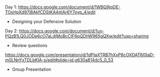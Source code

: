 Day 1: 
https://docs.google.com/document/d/1WBQ9jpDE-TOsHpXd97iBAkfCDStKAAjtIAr6Y7oyp_4/edit 
- Designing your Defensive Solution



Day 2: 
https://docs.google.com/document/d/1uv-PQzB1LQ0JODe6cO7aLdjMoBcCIF6pQDhW965gQXw/edit?usp=sharing
- Review questions

https://docs.google.com/presentation/d/1dPIaXTRB7hXxP8cOXDAT6I0laD-m0LNnYxTDLbKIA-s/edit#slide=id.g630a814dc5_0_53 
- Group Presentation